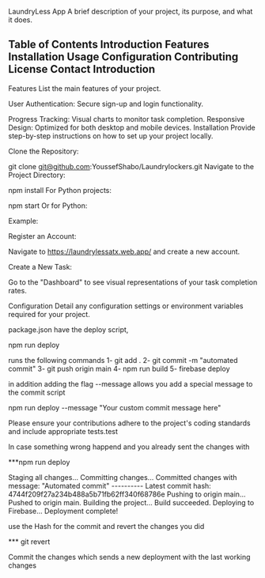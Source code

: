 LaundryLess App
A brief description of your project, its purpose, and what it does.

Table of Contents
Introduction
Features
Installation
Usage
Configuration
Contributing
License
Contact
Introduction
---------


Features
List the main features of your project.

User Authentication: Secure sign-up and login functionality.

Progress Tracking: Visual charts to monitor task completion.
Responsive Design: Optimized for both desktop and mobile devices.
Installation
Provide step-by-step instructions on how to set up your project locally.

Clone the Repository:


git clone git@github.com:YoussefShabo/Laundrylockers.git
Navigate to the Project Directory:


npm install
For Python projects:

npm start
Or for Python:

Example:

Register an Account:

Navigate to https://laundrylessatx.web.app/ and create a new account.

Create a New Task:

Go to the "Dashboard" to see visual representations of your task completion rates.

Configuration
Detail any configuration settings or environment variables required for your project.

package.json have the deploy script, 

npm run deploy

runs the following commands 
1- git add .
2- git commit -m "automated commit"
3- git push origin main
4- npm run build
5- firebase deploy

in addition adding the flag --message allows you add a special message to the commit script

npm run deploy --message "Your custom commit message here"

Please ensure your contributions adhere to the project's coding standards and include appropriate tests.test

In case something wrong happend and you already sent the changes with 

***npm run deploy

Staging all changes...
Committing changes...
Committed changes with message: "Automated commit"
---------- Latest commit hash: 4744f209f27a234b488a5b71fb62ff340f68786e
Pushing to origin main...
Pushed to origin main.
Building the project...
Build succeeded.
Deploying to Firebase...
Deployment complete!

use the Hash for the commit and revert the changes you did 

*** git revert <Hash>

Commit the changes which sends a new deployment with the last working changes 